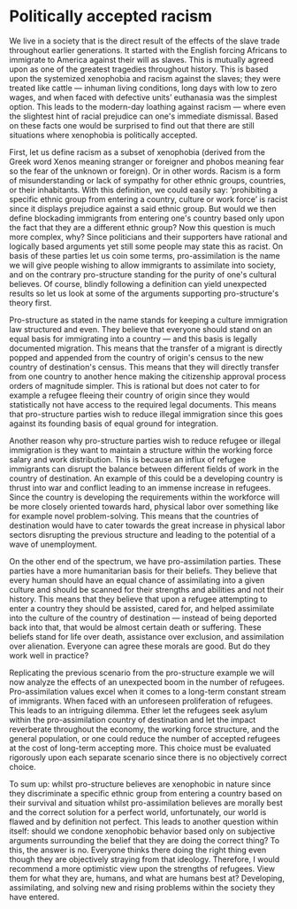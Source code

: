 # Politically accepted racism

We live in a society that is the direct result of the effects of the slave trade throughout earlier generations. It started with the English forcing Africans to immigrate to America against their will as slaves. This is mutually agreed upon as one of the greatest tragedies throughout history. This is based upon the systemized xenophobia and racism against the slaves; they were treated like cattle &mdash; inhuman living conditions, long days with low to zero wages, and when faced with defective units’ euthanasia was the simplest option. This leads to the modern-day loathing against racism &mdash; where even the slightest hint of racial prejudice can one's immediate dismissal. Based on these facts one would be surprised to find out that there are still situations where xenophobia is politically accepted.

First, let us define racism as a subset of xenophobia (derived from the Greek word Xenos meaning stranger or foreigner and phobos meaning fear so the fear of the unknown or foreign). Or in other words. Racism is a form of misunderstanding or lack of sympathy for other ethnic groups, countries, or their inhabitants. With this definition, we could easily say: ’prohibiting a specific ethnic group from entering a country, culture or work force’ is racist since it displays prejudice against a said ethnic group. But would we then define blockading immigrants from entering one's country based only upon the fact that they are a different ethnic group? Now this question is much more complex, why? Since politicians and their supporters have rational and logically based arguments yet still some people may state this as racist. On basis of these parties let us coin some terms, pro-assimilation is the name we will give people wishing to allow immigrants to assimilate into society, and on the contrary pro-structure standing for the purity of one's cultural believes. Of course, blindly following a definition can yield unexpected results so let us look at some of the arguments supporting pro-structure's theory first.

Pro-structure as stated in the name stands for keeping a culture immigration law structured and even. They believe that everyone should stand on an equal basis for immigrating into a country &mdash; and this basis is legally documented migration. This means that the transfer of a migrant is directly popped and appended from the country of origin's census to the new country of destination's census. This means that they will directly transfer from one country to another hence making the citizenship approval process orders of magnitude simpler. This is rational but does not cater to for example a refugee fleeing their country of origin since they would statistically not have access to the required legal documents. This means that pro-structure parties wish to reduce illegal immigration since this goes against its founding basis of equal ground for integration.

Another reason why pro-structure parties wish to reduce refugee or illegal immigration is they want to maintain a structure within the working force salary and work distribution. This is because an influx of refugee immigrants can disrupt the balance between different fields of work in the country of destination. An example of this could be a developing country is thrust into war and conflict leading to an immense increase in refugees. Since the country is developing the requirements within the workforce will be more closely oriented towards hard, physical labor over something like for example novel problem-solving. This means that the countries of destination would have to cater towards the great increase in physical labor sectors disrupting the previous structure and leading to the potential of a wave of unemployment.

On the other end of the spectrum, we have pro-assimilation parties. These parties have a more humanitarian basis for their beliefs. They believe that every human should have an equal chance of assimilating into a given culture and should be scanned for their strengths and abilities and not their history. This means that they believe that upon a refugee attempting to enter a country they should be assisted, cared for, and helped assimilate into the culture of the country of destination &mdash; instead of being deported back into that, that would be almost certain death or suffering. These beliefs stand for life over death, assistance over exclusion, and assimilation over alienation. Everyone can agree these morals are good. But do they work well in practice?

Replicating the previous scenario from the pro-structure example we will now analyze the effects of an unexpected boom in the number of refugees. Pro-assimilation values excel when it comes to a long-term constant stream of immigrants. When faced with an unforeseen proliferation of refugees. This leads to an intriguing dilemma. Ether let the refugees seek asylum within the pro-assimilation country of destination and let the impact reverberate throughout the economy, the working force structure, and the general population, or one could reduce the number of accepted refugees at the cost of long-term accepting more. This choice must be evaluated rigorously upon each separate scenario since there is no objectively correct choice.

To sum up: whilst pro-structure believes are xenophobic in nature since they discriminate a specific ethnic group from entering a country based on their survival and situation whilst pro-assimilation believes are morally best and the correct solution for a perfect world, unfortunately, our world is flawed and by definition not perfect. This leads to another question within itself: should we condone xenophobic behavior based only on subjective arguments surrounding the belief that they are doing the correct thing? To this, the answer is no. Everyone thinks there doing the right thing even though they are objectively straying from that ideology. Therefore, I would recommend a more optimistic view upon the strengths of refugees. View them for what they are, humans, and what are humans best at? Developing, assimilating, and solving new and rising problems within the society they have entered.


